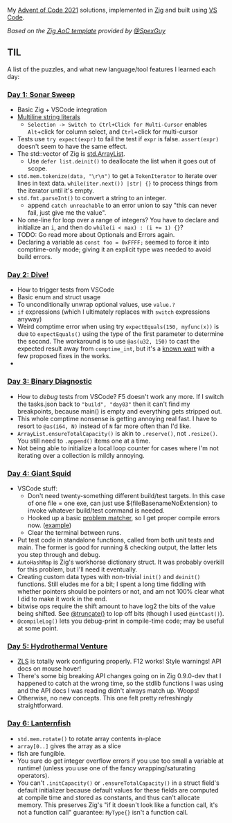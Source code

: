 My [Advent of Code 2021](https://adventofcode.com/2021) solutions, implemented in
[Zig](https://www.ziglang.org/) and built using [VS Code](https://code.visualstudio.com/).

_Based on the [Zig AoC template](https://github.com/SpexGuy/Zig-AoC-Template) provided by [@SpexGuy](https://github.com/SpexGuy/)_

## TIL

A list of the puzzles, and what new language/tool features I learned each day:

### [Day 1: Sonar Sweep](https://adventofcode.com/2021/day/1)
- Basic Zig + VSCode integration
- [Multiline string literals](https://ziglang.org/documentation/master/#Multiline-String-Literals)
  - `Selection -> Switch to Ctrl+Click for Multi-Cursor` enables `Alt`+click for column select, and `Ctrl`+click for multi-cursor
- Tests use `try expect(expr)` to fail the test if `expr` is false. `assert(expr)` doesn't seem to have the same effect.
- The std::vector of Zig is [std.ArrayList](https://ziglang.org/documentation/master/std/#std;ArrayList).
  - Use `defer list.deinit()` to deallocate the list when it goes out of scope.
- `std.mem.tokenize(data, "\r\n")` to get a `TokenIterator` to iterate over lines in text data. `while(iter.next()) |str| {}` to process things from the iterator until it's empty.
- `std.fmt.parseInt()` to convert a string to an integer.
  - append `catch unreachable` to an error union to say "this can never fail, just give me the value".
- No one-line for loop over a range of integers? You have to declare and initialize an `i`, and then do `while(i < max) : (i += 1) {}`?
- TODO: Go read more about Optionals and Errors again.
- Declaring a variable as `const foo = 0xFFFF;` seemed to force it into comptime-only mode; giving it an explicit type was needed to avoid build errors.

### [Day 2: Dive!](https://adventofcode.com/2021/day/2)
- How to trigger tests from VSCode
- Basic enum and struct usage
- To unconditionally unwrap optional values, use `value.?`
- `if` expressions (which I ultimately replaces with `switch` expressions anyway)
- Weird comptime error when using try `expectEquals(150, myfunc(x))` is due to `expectEquals()` using the type of the first parameter to determine the second. The workaround is to use `@as(u32, 150)` to cast the expected result away from `comptime_int`, but it's a [known wart](https://github.com/ziglang/zig/issues/4437) with a few proposed fixes in the works.
- 

### [Day 3: Binary Diagnostic](https://adventofcode.com/2021/day/3)
- How to *debug* tests from VSCode? F5 doesn't work any more. If I switch the tasks.json back to `"build", "day03"` then it can't find my breakpoints, because main() is empty and everything gets stripped out.
- This whole comptime nonsense is getting annoying real fast. I have to resort to `@as(i64, N)` instead of `N` far more often than I'd like.
- `ArrayList.ensureTotalCapacity()` is akin to `.reserve()`, not `.resize()`. You still need to `.append()` items one at a time.
- Not being able to initialize a local loop counter for cases where I'm not iterating over a collection is mildly annoying.

### [Day 4: Giant Squid](https://adventofcode.com/2021/day/4)
- VSCode stuff:
  - Don't need twenty-something different build/test targets. In this case of one file = one exe, can just use ${fileBasenameNoExtension} to invoke whatever build/test command is needed.
  - Hooked up a basic [problem matcher](https://code.visualstudio.com/Docs/editor/tasks#_defining-a-problem-matcher), so I get proper compile errors now. ([example](https://github.com/cdwfs/advent2021/blob/ccd38ef3b0bb8b96bcabededf12d05d67fa1a01d/.vscode/tasks.json))
  - Clear the terminal between runs.
- Put test code in standalone functions, called from both unit tests and main. The former is good for running & checking output, the latter lets you step through and debug.
- `AutoHashMap` is Zig's workhorse dictionary struct. It was probably overkill for this problem, but I'll need it eventually.
- Creating custom data types with non-trivial `init()` and `deinit()` functions. Still eludes me for a bit; I spent a long time fiddling with whether pointers should be pointers or not, and am not 100% clear what I did to make it work in the end.
- bitwise ops require the shift amount to have log2 the bits of the value being shifted. See [@truncate()](https://ziglang.org/documentation/master/#truncate) to lop off bits (though I used `@intCast()`).
- `@compileLog()` lets you debug-print in compile-time code; may be useful at some point.

### [Day 5: Hydrothermal Venture](https://adventofcode.com/2021/day/5)
- [ZLS](https://github.com/zigtools/zls) is totally work configuring properly. F12 works! Style warnings! API docs on mouse hover!
- There's some big breaking API changes going on in Zig 0.9.0-dev that I happened to catch at the wrong time, so the stdlib functions I was using and the API docs I was reading didn't always match up. Woops!
- Otherwise, no new concepts. This one felt pretty refreshingly straightforward.

### [Day 6: Lanternfish](https://adventofcode.com/2021/day/6)
- `std.mem.rotate()` to rotate array contents in-place
- `array[0..]` gives the array as a slice
- fish are fungible.
- You sure do get integer overflow errors if you use too small a variable at runtime! (unless you use one of the fancy wrapping/saturating operators).
- You can't `.initCapacity()` or `.ensureTotalCapacity()` in a struct field's default initializer because default values for these fields are computed at compile time and stored as constants, and thus can't allocate memory. This preserves Zig's "if it doesn't look like a function call, it's not a function call" guarantee: `MyType{}` isn't a function call.